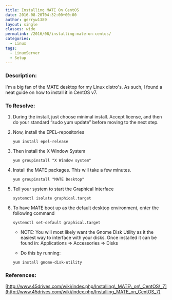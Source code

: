 ```yaml
---
title: Installing MATE On CentOS
date: 2016-08-20T04:32:00+00:00
author: gerryw1389
layout: single
classes: wide
permalink: /2016/08/installing-mate-on-centos/
categories:
  - Linux
tags:
  - LinuxServer
  - Setup
---
```

<!--more-->

### Description:

I'm a big fan of the MATE desktop for my Linux distro's. As such, I found a neat guide on how to install it in CentOS v7.

### To Resolve:

1. During the install, just choose minimal install. Accept license, and then do your standard &#8220;sudo yum update&#8221; before moving to the next step.

2. Now, install the EPEL-repositories

   ```shell
   yum install epel-release
   ```

3. Then install the X Window System

   ```shell
   yum groupinstall "X Window system"
   ```

4. Install the MATE packages. This will take a few minutes.

   ```shell
   yum groupinstall "MATE Desktop"
   ```

5. Tell your system to start the Graphical Interface

   ```shell
   systemctl isolate graphical.target
   ```

6. To have MATE boot up as the default desktop environment, enter the following command

   ```shell
   systemctl set-default graphical.target
   ```

   - NOTE: You will most likely want the Gnome Disk Utility as it the easiest way to interface with your disks. Once installed it can be found in: Applications => Accessories => Disks

   - Do this by running:

   ```shell
   yum install gnome-disk-utility
   ```

### References:

[http://www.45drives.com/wiki/index.php/Installing\_MATE\_on\_CentOS\_7](http://www.45drives.com/wiki/index.php/Installing_MATE_on_CentOS_7)